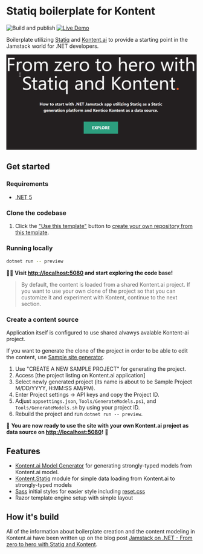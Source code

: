# Statiq boilerplate for Kontent

![Build and publish](https://github.com/kontent-ai/boilerplate-statiq-net/workflows/Publish/badge.svg)
[![Live Demo](https://img.shields.io/badge/Live-DEMO-brightgreen.svg?logo=github&logoColor=white)](https://kontent-ai.github.io/boilerplate-statiq-net)

Boilerplate utilizing [Statiq](https://statiq.dev/) and [Kontent.ai](https://kontent.ai) to provide a starting point in the Jamstack world for .NET developers.

![Screenshot](./screenshot.png)

## Get started

### Requirements

- [.NET 5](https://dotnet.microsoft.com/download)

### Clone the codebase

1. Click the ["Use this template"](https://github.com/petrsvihlik/statiq-starter-kontent-lumen/generate) button to [create your own repository from this template](https://help.github.com/en/github/creating-cloning-and-archiving-repositories/creating-a-repository-from-a-template).

### Running locally

```sh
dotnet run -- preview
```

🎊🎉 **Visit <http://localhost:5080> and start exploring the code base!**

> By default, the content is loaded from a shared Kontent.ai project. If you want to use your own clone of the project so that you can customize it and experiment with Kontent, continue to the next section.

### Create a content source

Application itself is configured to use shared alvawys avalable Kontent-ai project.

If you want to generate the clone of the project in order to be able to edit the content, use [Sample site generator](https://app.kontent.ai/sample-site-configuration).

1. Use "CREATE A NEW SAMPLE PROJECT" for generating the project.
2. Access [the project listing on Kontent.ai application]
3. Select newly generated project (its name is about to be Sample Project M/DD/YYYY, H:MM:SS AM/PM).
4. Enter Project settings -> API keys and copy the Project ID.
5. Adjust `appsettings.json`, `Tools/GenerateModels.ps1`, and `Tools/GenerateModels.sh` by using your project ID.
6. Rebuild the project and run `dotnet run -- preview`.

🚀 **You are now ready to use the site with your own Kontent.ai project as data source on <http://localhost:5080>!** 🚀

## Features

- [Kontent.ai Model Generator](https://github.com/kontent-ai/generators-net) for generating strongly-typed models from Kontent.ai model.
- [Kontent.Statiq](https://www.nuget.org/packages/Kontent.Statiq) module for simple data loading from Kontent.ai to strongly-typed models
- [Sass](https://sass-lang.com/) initial styles for easier style including [reset.css](http://meyerweb.com/eric/tools/css/reset/)
- Razor template engine setup with simple layout

## How it's build

All of the information about boilerplate creation and the content modeling in Kontent.ai have been written up on the blog post [Jamstack on .NET - From zero to hero with Statiq and Kontent](https://ondrej.chrastina.tech/journal/jamstack-on-net-from-zero-to-hero-with-statiq-and-kontent).
